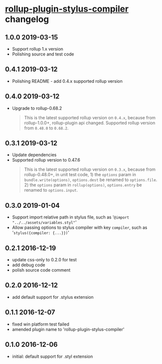 # [rollup-plugin-stylus-compiler](https://github.com/RJHwang/rollup-plugin-stylus-compiler) changelog

## 1.0.0 2019-03-15

- Support rollup 1.x version
- Polishing source and test code

## 0.4.1 2019-03-12

- Polishing README - add 0.4.x supported rollup version

## 0.4.0 2019-03-12

- Upgrade to rollup-0.68.2
    > This is the latest supported rollup version on `0.4.x`,
    > because from rollup-1.0.0+, rollup-plugin api changed.
    > Supported rollup version from `0.48.0` to `0.68.2`.

## 0.3.1 2019-03-12

- Update dependencies
- Supported rollup version to 0.47.6
    > This is the latest supported rollup version on `0.3.x`,
    > because from rollup-0.48.0+, in unit test code, 1) the `options` param in `bundle.write(options)`, `options.dest` be renamed to `options.file`. 2) the `options` param in `rollup(options)`, `options.entry` be renamed to `options.input`.


## 0.3.0 2019-01-04

- Support import relative path in stylus file, such as '`@import "../../assets/variables.styl"`'
- Allow passing options to stylus compiler with key `compiler`, such as '`stylus({compiler: {...}})`'

## 0.2.1 2016-12-19

- update css-only to 0.2.0 for test
- add debug code
- polish source code comment

## 0.2.0 2016-12-12

- add default support for .stylus extension

## 0.1.1 2016-12-07

- fixed win platform test failed
- amended plugin name to 'rollup-plugin-stylus-compiler'

## 0.1.0 2016-12-06

- initial: default support for .styl extension
